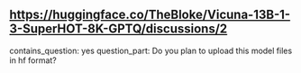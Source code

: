 ## https://huggingface.co/TheBloke/Vicuna-13B-1-3-SuperHOT-8K-GPTQ/discussions/2

contains_question: yes
question_part: Do you plan to upload this model files in hf format?
